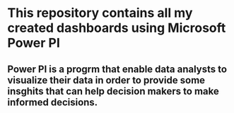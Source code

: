 # This repository contains all my created dashboards using Microsoft Power PI
## Power PI is a progrm that enable data analysts to visualize their data in order to provide some insghits that can help decision makers to make informed decisions. 
